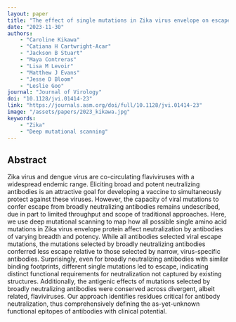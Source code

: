 ```yaml
---
layout: paper
title: "The effect of single mutations in Zika virus envelope on escape from broadly neutralizing antibodies"
date: "2023-11-30"
authors: 
    - "Caroline Kikawa"
    - "Catiana H Cartwright-Acar"
    - "Jackson B Stuart"
    - "Maya Contreras"
    - "Lisa M Levoir"
    - "Matthew J Evans"
    - "Jesse D Bloom"
    - "Leslie Goo"
journal: "Journal of Virology"
doi: "10.1128/jvi.01414-23"
link: "https://journals.asm.org/doi/full/10.1128/jvi.01414-23"
image: "/assets/papers/2023_kikawa.jpg"
keywords:
    - "Zika"
    - "Deep mutational scanning"
---
```


## Abstract

Zika virus and dengue virus are co-circulating flaviviruses with a widespread endemic range. Eliciting broad and potent neutralizing antibodies is an attractive goal for developing a vaccine to simultaneously protect against these viruses. However, the capacity of viral mutations to confer escape from broadly neutralizing antibodies remains undescribed, due in part to limited throughput and scope of traditional approaches. Here, we use deep mutational scanning to map how all possible single amino acid mutations in Zika virus envelope protein affect neutralization by antibodies of varying breadth and potency. While all antibodies selected viral escape mutations, the mutations selected by broadly neutralizing antibodies conferred less escape relative to those selected by narrow, virus-specific antibodies. Surprisingly, even for broadly neutralizing antibodies with similar binding footprints, different single mutations led to escape, indicating distinct functional requirements for neutralization not captured by existing structures. Additionally, the antigenic effects of mutations selected by broadly neutralizing antibodies were conserved across divergent, albeit related, flaviviruses. Our approach identifies residues critical for antibody neutralization, thus comprehensively defining the as-yet-unknown functional epitopes of antibodies with clinical potential.
